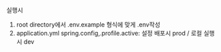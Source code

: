 실행시
1. root directory에서 .env.example 형식에 맞게 .env작성
2. application.yml spring.config,.profile.active: 설정 배포시 prod / 로컬 실행 시 dev
